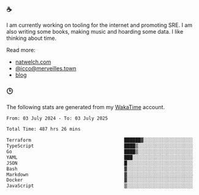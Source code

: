 ### ☕

I am currently working on tooling for the internet and promoting SRE. I am also writing some books, making music and hoarding some data. I like thinking about time.

Read more:

 - [natwelch.com](https://natwelch.com)
 - [@icco@merveilles.town](https://merveilles.town/@icco)
 - [blog](https://writing.natwelch.com)

### 🕒

The following stats are generated from my [WakaTime](https://wakatime.com/@icco) account.

<!--START_SECTION:waka-->

```txt
From: 03 July 2024 - To: 03 July 2025

Total Time: 487 hrs 26 mins

Terraform                                  ██████▓░░░░░░░░░░░░░░░░░░   26.64 %
TypeScript                                 ████▒░░░░░░░░░░░░░░░░░░░░   17.76 %
Go                                         ████▒░░░░░░░░░░░░░░░░░░░░   17.30 %
YAML                                       ███░░░░░░░░░░░░░░░░░░░░░░   11.71 %
JSON                                       █░░░░░░░░░░░░░░░░░░░░░░░░   04.08 %
Bash                                       ▓░░░░░░░░░░░░░░░░░░░░░░░░   03.21 %
Markdown                                   ▓░░░░░░░░░░░░░░░░░░░░░░░░   02.82 %
Docker                                     ▓░░░░░░░░░░░░░░░░░░░░░░░░   02.56 %
JavaScript                                 ▒░░░░░░░░░░░░░░░░░░░░░░░░   01.78 %
```

<!--END_SECTION:waka-->

